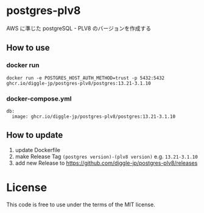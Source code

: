 # postgres-plv8

AWS に準じた postgreSQL - PLV8 のバージョンを作成する

## How to use

### docker run

```
docker run -e POSTGRES_HOST_AUTH_METHOD=trust -p 5432:5432 ghcr.io/diggle-jp/postgres-plv8/postgres:13.21-3.1.10
```

### docker-compose.yml

```
db:
  image: ghcr.io/diggle-jp/postgres-plv8/postgres:13.21-3.1.10
```

## How to update

1. update Dockerfile
2. make Release Tag `(postgres version)-(plv8 version)` e.g. `13.21-3.1.10`
3. add new Release to https://github.com/diggle-jp/postgres-plv8/releases

# License

This code is free to use under the terms of the MIT license.
